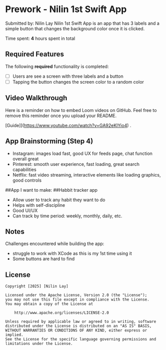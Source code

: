 # Prework - Nilin 1st Swift App

Submitted by: Nilin Lay
Nilin 1st Swift App is an app that has 3 labels and a simple button that changes the background color once it is clicked.

Time spent: **4** hours spent in total

## Required Features

The following **required** functionality is completed:

- [ ] Users are see a screen with three labels and a button
- [ ] Tapping the button changes the screen color to a random color
 
## Video Walkthrough

Here is a reminder on how to embed Loom videos on GitHub. Feel free to remove this reminder once you upload your README. 

[Guide]](https://www.youtube.com/watch?v=GA92eKlYio4) .

## App Brainstorming (Step 4)
- Instagram: images load fast, good UX for feeds page, chat function overall great
- Pinterest: smooth user experience, fast loading, great search capabilities
- Netflix: fast video streaming, interactive elements like loading graphics, good controls

##App I want to make:
##Habbit tracker app
- Allow user to track any habit they want to do
- Helps with self-discipline
- Good UI/UX
- Can track by time period: weekly, monthly, daily, etc.

## Notes

Challenges encountered while building the app: 
- struggle to work with XCode as this is my 1st time using it
- Some buttons are hard to find

## License

    Copyright [2025] [Nilin Lay]

    Licensed under the Apache License, Version 2.0 (the "License");
    you may not use this file except in compliance with the License.
    You may obtain a copy of the License at

        http://www.apache.org/licenses/LICENSE-2.0

    Unless required by applicable law or agreed to in writing, software
    distributed under the License is distributed on an "AS IS" BASIS,
    WITHOUT WARRANTIES OR CONDITIONS OF ANY KIND, either express or implied.
    See the License for the specific language governing permissions and
    limitations under the License.

